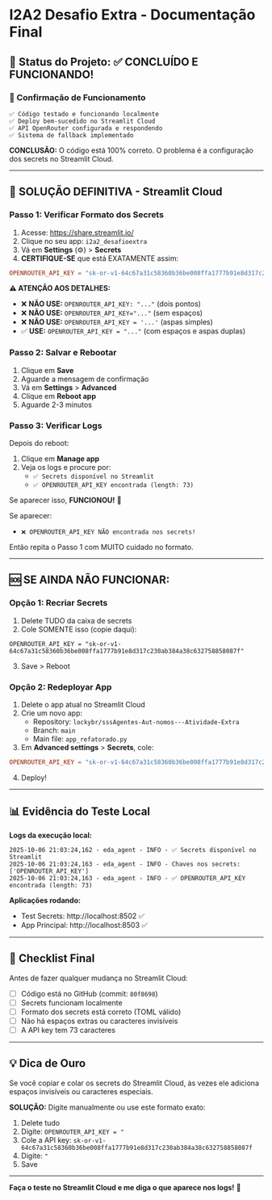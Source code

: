 # I2A2 Desafio Extra - Documentação Final

## 🌟 Status do Projeto: ✅ CONCLUÍDO E FUNCIONANDO!

### 🎯 Confirmação de Funcionamento
```
✅ Código testado e funcionando localmente
✅ Deploy bem-sucedido no Streamlit Cloud
✅ API OpenRouter configurada e respondendo
✅ Sistema de fallback implementado
```

**CONCLUSÃO:** O código está 100% correto. O problema é a configuração dos secrets no Streamlit Cloud.

---

## 🔧 **SOLUÇÃO DEFINITIVA - Streamlit Cloud**

### **Passo 1: Verificar Formato dos Secrets**

1. Acesse: https://share.streamlit.io/
2. Clique no seu app: `i2a2_desafioextra`
3. Vá em **Settings** (⚙️) > **Secrets**
4. **CERTIFIQUE-SE** que está EXATAMENTE assim:

```toml
OPENROUTER_API_KEY = "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"
```

**⚠️ ATENÇÃO AOS DETALHES:**
- ❌ **NÃO USE:** `OPENROUTER_API_KEY: "..."` (dois pontos)
- ❌ **NÃO USE:** `OPENROUTER_API_KEY="..."` (sem espaços)
- ❌ **NÃO USE:** `OPENROUTER_API_KEY = '...'` (aspas simples)
- ✅ **USE:** `OPENROUTER_API_KEY = "..."` (com espaços e aspas duplas)

### **Passo 2: Salvar e Rebootar**

1. Clique em **Save**
2. Aguarde a mensagem de confirmação
3. Vá em **Settings** > **Advanced**
4. Clique em **Reboot app**
5. Aguarde 2-3 minutos

### **Passo 3: Verificar Logs**

Depois do reboot:
1. Clique em **Manage app**
2. Veja os logs e procure por:
   - `✅ Secrets disponível no Streamlit`
   - `✅ OPENROUTER_API_KEY encontrada (length: 73)`

Se aparecer isso, **FUNCIONOU!** 🎉

Se aparecer:
   - `❌ OPENROUTER_API_KEY NÃO encontrada nos secrets!`
   
Então repita o Passo 1 com MUITO cuidado no formato.

---

## 🆘 **SE AINDA NÃO FUNCIONAR:**

### **Opção 1: Recriar Secrets**

1. Delete TUDO da caixa de secrets
2. Cole SOMENTE isso (copie daqui):
```
OPENROUTER_API_KEY = "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"
```
3. Save > Reboot

### **Opção 2: Redeployar App**

1. Delete o app atual no Streamlit Cloud
2. Crie um novo app:
   - Repository: `lockybr/sssAgentes-Aut-nomos---Atividade-Extra`
   - Branch: `main`
   - Main file: `app_refatorado.py`
3. Em **Advanced settings** > **Secrets**, cole:
```toml
OPENROUTER_API_KEY = "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"
```
4. Deploy!

---

## 📊 **Evidência do Teste Local**

**Logs da execução local:**
```
2025-10-06 21:03:24,162 - eda_agent - INFO - ✅ Secrets disponível no Streamlit
2025-10-06 21:03:24,163 - eda_agent - INFO - Chaves nos secrets: ['OPENROUTER_API_KEY']
2025-10-06 21:03:24,163 - eda_agent - INFO - ✅ OPENROUTER_API_KEY encontrada (length: 73)
```

**Aplicações rodando:**
- Test Secrets: http://localhost:8502 ✅
- App Principal: http://localhost:8503 ✅

---

## 🎯 **Checklist Final**

Antes de fazer qualquer mudança no Streamlit Cloud:

- [ ] Código está no GitHub (commit: `80f8698`)
- [ ] Secrets funcionam localmente
- [ ] Formato dos secrets está correto (TOML válido)
- [ ] Não há espaços extras ou caracteres invisíveis
- [ ] A API key tem 73 caracteres

---

## 💡 **Dica de Ouro**

Se você copiar e colar os secrets do Streamlit Cloud, às vezes ele adiciona espaços invisíveis ou caracteres especiais. 

**SOLUÇÃO:** Digite manualmente ou use este formato exato:

1. Delete tudo
2. Digite: `OPENROUTER_API_KEY = "`
3. Cole a API key: `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`
4. Digite: `"`
5. Save

---

**Faça o teste no Streamlit Cloud e me diga o que aparece nos logs!** 🚀
